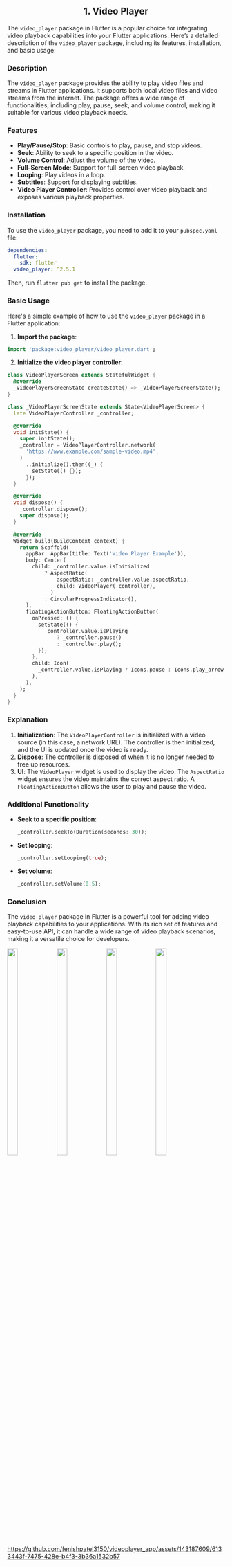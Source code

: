 <h2 align = "center"> 1. Video Player </h2>


The `video_player` package in Flutter is a popular choice for integrating video playback capabilities into your Flutter applications. Here’s a detailed description of the `video_player` package, including its features, installation, and basic usage:

### Description
The `video_player` package provides the ability to play video files and streams in Flutter applications. It supports both local video files and video streams from the internet. The package offers a wide range of functionalities, including play, pause, seek, and volume control, making it suitable for various video playback needs.

### Features
- **Play/Pause/Stop**: Basic controls to play, pause, and stop videos.
- **Seek**: Ability to seek to a specific position in the video.
- **Volume Control**: Adjust the volume of the video.
- **Full-Screen Mode**: Support for full-screen video playback.
- **Looping**: Play videos in a loop.
- **Subtitles**: Support for displaying subtitles.
- **Video Player Controller**: Provides control over video playback and exposes various playback properties.

### Installation
To use the `video_player` package, you need to add it to your `pubspec.yaml` file:

```yaml
dependencies:
  flutter:
    sdk: flutter
  video_player: ^2.5.1
```

Then, run `flutter pub get` to install the package.

### Basic Usage

Here's a simple example of how to use the `video_player` package in a Flutter application:

1. **Import the package**:

```dart
import 'package:video_player/video_player.dart';
```

2. **Initialize the video player controller**:

```dart
class VideoPlayerScreen extends StatefulWidget {
  @override
  _VideoPlayerScreenState createState() => _VideoPlayerScreenState();
}

class _VideoPlayerScreenState extends State<VideoPlayerScreen> {
  late VideoPlayerController _controller;

  @override
  void initState() {
    super.initState();
    _controller = VideoPlayerController.network(
      'https://www.example.com/sample-video.mp4',
    )
      ..initialize().then((_) {
        setState(() {});
      });
  }

  @override
  void dispose() {
    _controller.dispose();
    super.dispose();
  }

  @override
  Widget build(BuildContext context) {
    return Scaffold(
      appBar: AppBar(title: Text('Video Player Example')),
      body: Center(
        child: _controller.value.isInitialized
            ? AspectRatio(
                aspectRatio: _controller.value.aspectRatio,
                child: VideoPlayer(_controller),
              )
            : CircularProgressIndicator(),
      ),
      floatingActionButton: FloatingActionButton(
        onPressed: () {
          setState(() {
            _controller.value.isPlaying
                ? _controller.pause()
                : _controller.play();
          });
        },
        child: Icon(
          _controller.value.isPlaying ? Icons.pause : Icons.play_arrow,
        ),
      ),
    );
  }
}
```

### Explanation
1. **Initialization**: The `VideoPlayerController` is initialized with a video source (in this case, a network URL). The controller is then initialized, and the UI is updated once the video is ready.
2. **Dispose**: The controller is disposed of when it is no longer needed to free up resources.
3. **UI**: The `VideoPlayer` widget is used to display the video. The `AspectRatio` widget ensures the video maintains the correct aspect ratio. A `FloatingActionButton` allows the user to play and pause the video.

### Additional Functionality
- **Seek to a specific position**:
  ```dart
  _controller.seekTo(Duration(seconds: 30));
  ```
- **Set looping**:
  ```dart
  _controller.setLooping(true);
  ```
- **Set volume**:
  ```dart
  _controller.setVolume(0.5);
  ```

### Conclusion
The `video_player` package in Flutter is a powerful tool for adding video playback capabilities to your applications. With its rich set of features and easy-to-use API, it can handle a wide range of video playback scenarios, making it a versatile choice for developers.

<img src = "https://github.com/fenishpatel3150/videoplayer_app/assets/143187609/4e9dae09-8598-4395-9abb-21c4a0cc114b" width=22% height=35%>
<img src = "https://github.com/fenishpatel3150/videoplayer_app/assets/143187609/fd6a46bd-abf6-4542-91cd-86dff89e4320" width=22% height=35%>
<img src = "https://github.com/fenishpatel3150/videoplayer_app/assets/143187609/82047d42-5913-47c5-ac5c-d0e620405fa9" width=22% height=35%>
<img src = "https://github.com/fenishpatel3150/videoplayer_app/assets/143187609/be4250e2-2379-4fb8-884c-7d8f32dad002" width=22% height=35%>

https://github.com/fenishpatel3150/videoplayer_app/assets/143187609/6133443f-7475-428e-b4f3-3b36a1532b57
